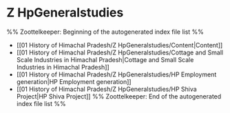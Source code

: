 # Z HpGeneralstudies
%% Zoottelkeeper: Beginning of the autogenerated index file list  %%
-  [[01 History of Himachal Pradesh/Z HpGeneralstudies/Content|Content]]
-  [[01 History of Himachal Pradesh/Z HpGeneralstudies/Cottage and Small Scale Industries in Himachal Pradesh|Cottage and Small Scale Industries in Himachal Pradesh]]
-  [[01 History of Himachal Pradesh/Z HpGeneralstudies/HP Employment generation|HP Employment generation]]
-  [[01 History of Himachal Pradesh/Z HpGeneralstudies/HP Shiva Project|HP Shiva Project]]
%% Zoottelkeeper: End of the autogenerated index file list  %%